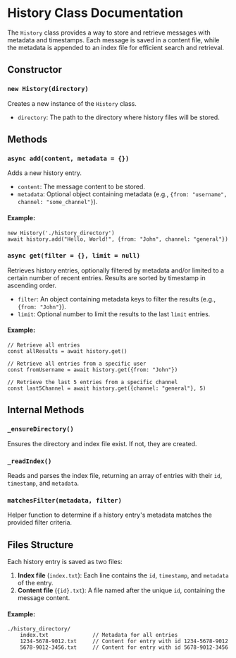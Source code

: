 # History Class Documentation

The `History` class provides a way to store and retrieve messages with metadata and timestamps. Each message is saved in a content file, while the metadata is appended to an index file for efficient search and retrieval.

## Constructor

### `new History(directory)`

Creates a new instance of the `History` class.

- `directory`: The path to the directory where history files will be stored.

## Methods

### `async add(content, metadata = {})`

Adds a new history entry.

- `content`: The message content to be stored.
- `metadata`: Optional object containing metadata (e.g., `{from: "username", channel: "some_channel"}`).

#### Example:
	new History('./history_directory')
	await history.add("Hello, World!", {from: "John", channel: "general"})

### `async get(filter = {}, limit = null)`

Retrieves history entries, optionally filtered by metadata and/or limited to a certain number of recent entries. Results are sorted by timestamp in ascending order.

- `filter`: An object containing metadata keys to filter the results (e.g., `{from: "John"}`).
- `limit`: Optional number to limit the results to the last `limit` entries.

#### Example:
	// Retrieve all entries
	const allResults = await history.get()

	// Retrieve all entries from a specific user
	const fromUsername = await history.get({from: "John"})

	// Retrieve the last 5 entries from a specific channel
	const last5Channel = await history.get({channel: "general"}, 5)

## Internal Methods

### `_ensureDirectory()`

Ensures the directory and index file exist. If not, they are created.

### `_readIndex()`

Reads and parses the index file, returning an array of entries with their `id`, `timestamp`, and `metadata`.

### `matchesFilter(metadata, filter)`

Helper function to determine if a history entry's metadata matches the provided filter criteria.

## Files Structure

Each history entry is saved as two files:

1. **Index file** (`index.txt`): Each line contains the `id`, `timestamp`, and `metadata` of the entry.
2. **Content file** (`{id}.txt`): A file named after the unique `id`, containing the message content.

#### Example:
	./history_directory/
		index.txt              // Metadata for all entries
		1234-5678-9012.txt     // Content for entry with id 1234-5678-9012
		5678-9012-3456.txt     // Content for entry with id 5678-9012-3456

